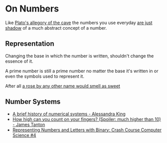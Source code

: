 # On Numbers

Like [Plato's allegory of the cave](https://en.wikipedia.org/wiki/Allegory_of_the_cave) the numbers you use everyday [are just shadow](https://youtu.be/1RWOpQXTltA) of a much abstract concept of a number.

## Representation

Changing the base in which the number is written, shouldn't change the essence of it.

A prime number is still a prime number no matter the base it's written in or even the symbols used to represent it.

After all [a rose by any other name would smell as sweet](https://en.wikipedia.org/wiki/A_rose_by_any_other_name_would_smell_as_sweet)

## Number Systems

- [A brief history of numerical systems - Alessandra King](https://youtu.be/cZH0YnFpjwU)
- [How high can you count on your fingers? (Spoiler: much higher than 10) - James Tanton](https://youtu.be/UixU1oRW64Q)
- [Representing Numbers and Letters with Binary: Crash Course Computer Science #4](https://youtu.be/1GSjbWt0c9M)
